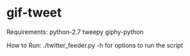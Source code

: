 # gif-tweet

Requirements:
python-2.7
tweepy
giphy-python

How to Run:
./twitter_feeder.py -h for options to run the script



